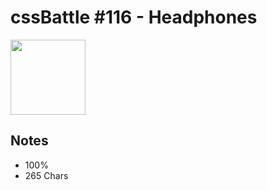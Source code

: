 # cssBattle #116 - Headphones

<img src="https://cssbattle.dev/targets/116@2x.png" width="120">

## Notes

- 100%
- 265 Chars
